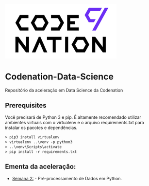 ![](/semana-02/logo.png)
# Codenation-Data-Science
Repositório da aceleração em Data Science da Codenation

## Prerequisites

Você precisará de Python 3 e pip. É altamente recomendado utilizar ambientes virtuais com o virtualenv e o arquivo requirements.txt para instalar os pacotes e dependências.

```
> pip3 install virtualenv
> virtualenv ..\venv -p python3
> ..\venv\Scripts\activate
> pip install -r requirements.txt
```
## Ementa da aceleração:
* [Semana 2:](/semana-02) - Pré-processamento de Dados em Python.

